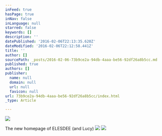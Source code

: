 ```yaml
---
inFeed: true
hasPage: true
inNav: false
inLanguage: null
starred: false
keywords: []
description: ''
datePublished: '2016-02-06T22:13:35.620Z'
dateModified: '2016-02-06T22:12:58.441Z'
title: ''
author: []
sourcePath: _posts/2016-02-06-73b9ce2a-94db-4aaa-be56-92df26a8b5cc.md
published: true
authors: []
publisher:
  name: null
  domain: null
  url: null
  favicon: null
url: 73b9ce2a-94db-4aaa-be56-92df26a8b5cc/index.html
_type: Article

---
```

![](https://the-grid-user-content.s3-us-west-2.amazonaws.com/3df2d003-071a-4352-bbd4-f50936e6c9bc.jpg)

The new homepage of ELESDEE (and Lucy)
![](https://the-grid-user-content.s3-us-west-2.amazonaws.com/9acb372f-700e-4a68-98fe-42dd01268cad.JPG)
![](https://the-grid-user-content.s3-us-west-2.amazonaws.com/1bb44dc4-9bdf-426b-9883-b85afc426d78.JPG)